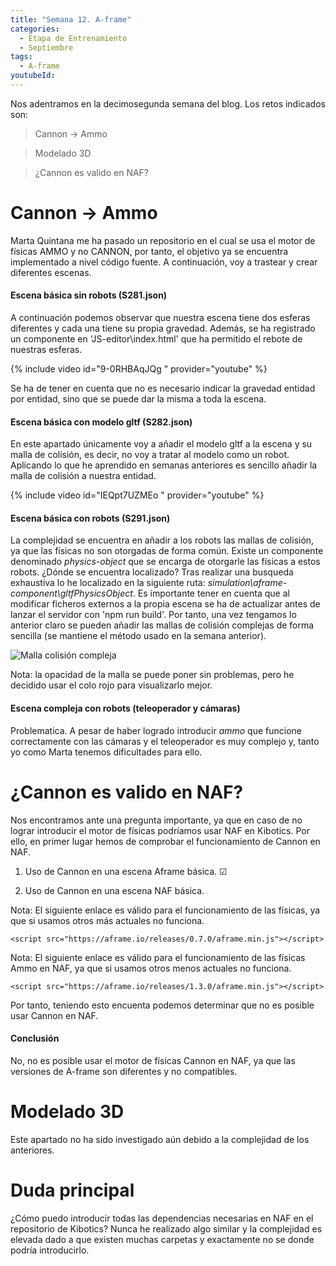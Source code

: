 ```yaml
---
title: "Semana 12. A-frame"
categories:
  - Etapa de Entrenamiento
  - Septiembre
tags:
  - A-frame
youtubeId: 
---
```



Nos adentramos en la decimosegunda semana del blog. Los retos indicados son:

> Cannon -> Ammo

> Modelado 3D

> ¿Cannon es valido en NAF?

# Cannon -> Ammo

Marta Quintana me ha pasado un repositorio en el cual se usa el motor de físicas AMMO y no CANNON, por tanto, el objetivo ya se encuentra implementado a nivel código fuente. A continuación, voy a trastear y crear diferentes escenas. 

#### Escena básica sin robots (S281.json)

A continuación podemos observar que nuestra escena tiene dos esferas diferentes y cada una tiene su propia gravedad. Además, se ha registrado un componente en 'JS-editor\index.html' que ha permitido el rebote de nuestras esferas. 

{% include video id="9-0RHBAqJQg " provider="youtube" %}

Se ha de tener en cuenta que no es necesario indicar la gravedad entidad por entidad, sino que se puede dar la misma a toda la escena. 

#### Escena básica con modelo gltf (S282.json)

En este apartado únicamente voy a añadir el modelo gltf a la escena y su malla de colisión, es decir, no voy a tratar al modelo como un robot. Aplicando lo que he aprendido en semanas anteriores es sencillo añadir la malla de colisión a nuestra entidad.

{% include video id="IEQpt7UZMEo " provider="youtube" %}

#### Escena básica con robots (S291.json)

La complejidad se encuentra en añadir a los robots las mallas de colisión, ya que las físicas no son otorgadas de forma común. Existe un componente denominado *physics-object* que se encarga de otorgarle las físicas a estos robots. ¿Dónde se encuentra localizado? Tras realizar una busqueda exhaustiva lo he localizado en la siguiente ruta: *simulation\aframe-component\gltfPhysicsObject*. Es importante tener en cuenta que al modificar ficheros externos a la propia escena se ha de actualizar antes de lanzar el servidor con 'npm run build'. Por tanto, una vez tengamos lo anterior claro se pueden añadir las mallas de colisión complejas de forma sencilla (se mantiene el método usado en la semana anterior).

![Malla colisión compleja](https://raw.githubusercontent.com/RoboticsLabURJC/2022-tfg-ana-villanueva/main/docs/kibotic_A-frame_mallacolision_.png)

Nota: la opacidad de la malla se puede poner sin problemas, pero he decidido usar el colo rojo para visualizarlo mejor. 

#### Escena compleja con robots (teleoperador y cámaras)

Problematica. A pesar de haber logrado introducir *ammo* que funcione correctamente con las cámaras y el teleoperador es muy complejo y, tanto yo como Marta tenemos dificultades para ello. 

# ¿Cannon es valido en NAF?

Nos encontramos ante una pregunta importante, ya que en caso de no lograr introducir el motor de físicas podríamos usar NAF en Kibotics. Por ello, en primer lugar hemos de comprobar el funcionamiento de Cannon en NAF. 

1. Uso de Cannon en una escena Aframe básica. ☑

2. Uso de Cannon en una escena NAF básica. 

Nota: El siguiente enlace es válido para el funcionamiento de las físicas, ya que si usamos otros más actuales no funciona. 

    <script src="https://aframe.io/releases/0.7.0/aframe.min.js"></script>

Nota: El siguiente enlace es válido para el funcionamiento de las físicas Ammo en NAF, ya que si usamos otros menos actuales no funciona. 

    <script src="https://aframe.io/releases/1.3.0/aframe.min.js"></script>

Por tanto, teniendo esto encuenta podemos determinar que no es posible usar Cannon en NAF. 

#### Conclusión

No, no es posible usar el motor de físicas Cannon en NAF, ya que las versiones de A-frame son diferentes y no compatibles. 

# Modelado 3D

Este apartado no ha sido investigado aún debido a la complejidad de los anteriores. 

# Duda principal 

¿Cómo puedo introducir todas las dependencias necesarias en NAF en el repositorio de Kibotics? Nunca he realizado algo similar y la complejidad es elevada dado a que existen muchas carpetas y exactamente no se donde podría introducirlo. 